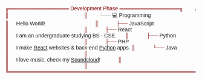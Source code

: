 
<pre style="font-family: 'Montserrat', sans-serif"><span style="color: #800000; text-decoration-color: #800000">╔════════════════ Development Phase ════════════════╗</span>        <a href="https://devjerb.vercel.app/">Jerome Gutierrez</a>  
<span style="color: #800000; text-decoration-color: #800000">║</span>                                                   <span style="color: #800000; text-decoration-color: #800000">║</span>        <span style="color: #c0c0c0; text-decoration-color: #c0c0c0">└── </span>💻 Programming
<span style="color: #800000; text-decoration-color: #800000">║</span>     Hello World!                                  <span style="color: #800000; text-decoration-color: #800000">║</span>        <span style="color: #c0c0c0; text-decoration-color: #c0c0c0">    </span><span style="color: #800000; text-decoration-color: #800000">├── </span>JavaScript
<span style="color: #800000; text-decoration-color: #800000">║</span>                                                   <span style="color: #800000; text-decoration-color: #800000">║</span>        <span style="color: #c0c0c0; text-decoration-color: #c0c0c0">    </span><span style="color: #800000; text-decoration-color: #800000">├── </span>React     
<span style="color: #800000; text-decoration-color: #800000">║</span>     I am an undergraduate studying BS - CSE.      <span style="color: #800000; text-decoration-color: #800000">║</span>        <span style="color: #c0c0c0; text-decoration-color: #c0c0c0">    </span><span style="color: #800000; text-decoration-color: #800000">├── </span>Python    
<span style="color: #800000; text-decoration-color: #800000">║</span>                                                   <span style="color: #800000; text-decoration-color: #800000">║</span>        <span style="color: #c0c0c0; text-decoration-color: #c0c0c0">    </span><span style="color: #800000; text-decoration-color: #800000">├── </span>PHP       
<span style="color: #800000; text-decoration-color: #800000">║</span>     I make <a href="https://reactjs.org/">React</a> websites &amp; back-end <a href="https://www.python.org/">Python</a> apps. <span style="color: #800000; text-decoration-color: #800000">║</span>        <span style="color: #c0c0c0; text-decoration-color: #c0c0c0">    </span><span style="color: #800000; text-decoration-color: #800000">└── </span>Java      
<span style="color: #800000; text-decoration-color: #800000">║</span>                                                   <span style="color: #800000; text-decoration-color: #800000">║</span>                          
<span style="color: #800000; text-decoration-color: #800000">║</span>     I love music, check my <a href="https://soundcloud.com/gutierrez-jerome">Soundcloud</a>!            <span style="color: #800000; text-decoration-color: #800000">║</span>                          
<span style="color: #800000; text-decoration-color: #800000">║</span>                                                   <span style="color: #800000; text-decoration-color: #800000">║</span>                          
<span style="color: #800000; text-decoration-color: #800000">╚═══════════════════════════════════════════════════╝</span>                          
</pre>
